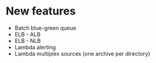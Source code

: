 
# New features

* Batch blue-green queue
* ELB - ALB
* ELB - NLB
* Lambda alerting
* Lambda multiplex sources (one archive per directory)
